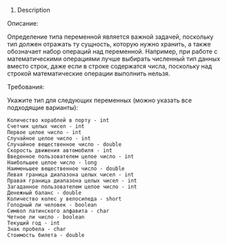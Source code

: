 1. Description

Описание:

Определение типа переменной является важной задачей, поскольку тип должен отражать ту сущность, которую нужно хранить,
а также обозначает набор операций над переменной. Например, при работе с математическими операциями лучше выбирать
численный тип данных вместо строк, даже если в строке содержатся числа, поскольку над строкой математические операции
выполнить нельзя.

Требования:

Укажите тип для следующих переменных (можно указать все подходящие варианты):

    Количество кораблей в порту - int
    Счетчик целых чисел - int
    Первое целое число - int
    Случайное целое число - int
    Случайное вещественное число - double
    Скорость движения автомобиля - int
    Введенное пользователем целое число - int
    Наибольшее целое число - long
    Наименьшее вещественное число - double
    Левая граница диапазона целых чисел - int
    Правая граница диапазона целых чисел - int
    Загаданное пользователем целое число - int
    Денежный баланс - double
    Количество колес у велосипеда - short
    Голодный ли человек - boolean
    Символ латинского алфавита - char
    Четное ли число - boolean
    Текущий год - int
    Знак пробела - char
    Стоимость билета - double

